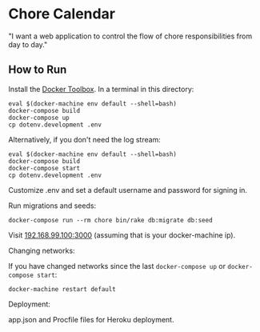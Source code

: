 # Chore Calendar

"I want a web application to control the flow of chore responsibilities from day to day."

## How to Run

Install the [Docker Toolbox](https://www.docker.com/docker-toolbox). In a terminal in this directory:

    eval $(docker-machine env default --shell=bash)
    docker-compose build
    docker-compose up
    cp dotenv.development .env

Alternatively, if you don't need the log stream:

    eval $(docker-machine env default --shell=bash)
    docker-compose build
    docker-compose start
    cp dotenv.development .env

Customize .env and set a default username and password for signing in.

Run migrations and seeds:

    docker-compose run --rm chore bin/rake db:migrate db:seed

Visit [192.168.99.100:3000](http://192.168.99.100:3000) (assuming that is your docker-machine ip).

Changing networks:

If you have changed networks since the last `docker-compose up` or `docker-compose start`:

    docker-machine restart default

Deployment:

app.json and Procfile files for Heroku deployment.
